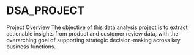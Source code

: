 # DSA_PROJECT
Project Overview The objective of this data analysis project is to extract actionable insights from product and customer review data, with the overarching goal of supporting strategic decision-making across key business functions.
